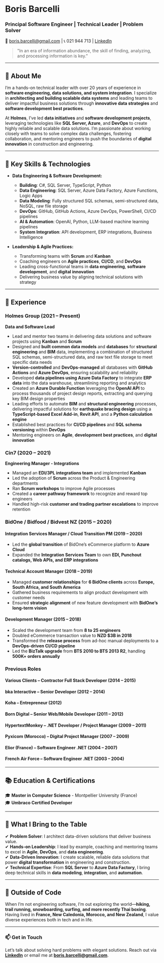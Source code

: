 # **Boris Barcelli**  
### Principal Software Engineer | Technical Leader | Problem Solver  
📧 boris.barcelli@gmail.com | 📞 021 944 713 | [LinkedIn](https://www.linkedin.com/in/borisbarcelli/)  

> "In an era of information abundance, the skill of finding, analyzing, and processing information is key."  

---  

## 🚀 About Me  
I’m a hands-on technical leader with over 20 years of experience in **software engineering, data solutions, and system integration**. I specialize in **architecting and building scalable data systems** and leading teams to deliver impactful business solutions through **innovative data strategies** and **software development best practices**.

At **Holmes**, I’ve led **data initiatives** and **software development projects**, leveraging technologies like **SQL Server, Azure**, and **DevOps** to create highly reliable and scalable data solutions. I’m passionate about working closely with teams to solve complex data challenges, fostering collaboration, and mentoring engineers to push the boundaries of **digital innovation** in construction and engineering.

---

## 🔑 Key Skills & Technologies  

- **Data Engineering & Software Development:**  
  - **Building**: C#, SQL Server, TypeScript, Python  
  - **Data Engineering**: SQL Server, Azure Data Factory, Azure Functions, Logic Apps  
  - **Data Modeling**: Fully structured SQL schemas, semi-structured data, NoSQL, raw file storage  
  - **DevOps**: GitHub, GitHub Actions, Azure DevOps, PowerShell, CI/CD pipelines  
  - **AI & Automation**: OpenAI, Python, LLM-based machine learning pipelines  
  - **System Integration**: API development, ERP integrations, Business Intelligence  

- **Leadership & Agile Practices:**  
  - Transforming teams with **Scrum** and **Kanban**  
  - Coaching engineers on **Agile practices**, **CI/CD**, and **DevOps**  
  - Leading cross-functional teams in **data engineering**, **software development**, and **digital innovation**  
  - Delivering business value by aligning technical solutions with strategy  

---

## 💼 Experience  

### **Holmes Group** (2021 – Present)  
**Data and Software Lead**  
- Lead and mentor two teams in delivering data solutions and software projects using **Kanban** and **Scrum**  
- Designed and **built common data models** and **databases** for **structural engineering** and **BIM** data, implementing a combination of structured SQL schemas, semi-structured data, and raw text file storage to meet specific data needs  
- **Version-controlled** and **DevOps-managed** all databases with **GitHub Actions** and **Azure DevOps**, ensuring scalability and reliability  
- Developed **data pipelines using Azure Data Factory** to integrate **ERP data** into the data warehouse, streamlining reporting and analytics  
- Created an **Azure Durable Function** leveraging the **OpenAI API** to process thousands of project design reports, extracting and querying key BIM design properties  
- Leading efforts to automate **BIM** and **structural engineering** processes, delivering impactful solutions for **earthquake bracing design** using a **TypeScript-based Excel Add-in**, **Revit API**, and a **Python calculation engine**  
- Established best practices for **CI/CD pipelines** and **SQL schema versioning** within **DevOps**  
- Mentoring engineers on **Agile**, **development best practices**, and **digital innovation**  

### **Cin7** (2020 – 2021)  
**Engineering Manager - Integrations**  
- Managed an **EDI/3PL integrations team** and implemented **Kanban**  
- Led the adoption of **Scrum** across the Product & Engineering departments  
- Ran **Scrum workshops** to improve Agile processes  
- Created a **career pathway framework** to recognize and reward top engineers  
- Handled high-risk **customer and trading partner escalations** to improve retention  

### **BidOne / Bidfood / Bidvest NZ** (2015 – 2020)  
#### **Integration Services Manager / Cloud Transition PM** (2019 – 2020)  
- Led the **global transition** of BidOne’s eCommerce platform to **Azure Cloud**  
- Expanded the **Integration Services Team** to own **EDI, Punchout catalogs, Web APIs, and ERP integrations**  

#### **Technical Account Manager** (2018 – 2019)  
- Managed **customer relationships** for **6 BidOne clients** across **Europe, South Africa, and South America**  
- Gathered business requirements to align product development with customer needs  
- Ensured **strategic alignment** of new feature development with **BidOne’s long-term vision**  

#### **Development Manager** (2015 – 2018)  
- Scaled the development team from **8 to 25 engineers**  
- Doubled eCommerce transaction value to **NZD $3B in 2018**  
- Transformed the **release process** from ad-hoc manual deployments to a **DevOps-driven CI/CD pipeline**  
- Led the **BizTalk upgrade** from **BTS 2010 to BTS 2013 R2**, handling **500K+ orders annually**  

### **Previous Roles**  
#### **Various Clients** – **Contractor Full Stack Developer** (2014 – 2015)  
#### **bka Interactive** – **Senior Developer** (2012 – 2014)  
#### **Koha** – **Entrepreneur** (2012)  
#### **Born Digital** – **Senior Web/Mobile Developer** (2011 – 2012)  
#### **HypertextMonkey** – **.NET Developer / Project Manager** (2009 – 2011)  
#### **Pyxicom (Morocco)** – **Digital Project Manager** (2007 – 2009)  
#### **Elior (France)** – **Software Engineer .NET** (2004 – 2007)  
#### **French Air Force** – **Software Engineer .NET** (2003 – 2004)  

---  

## 📚 Education & Certifications  
🎓 **Master in Computer Science** - Montpellier University (France)  
🎓 **Umbraco Certified Developer**  

---  

## 🎯 What I Bring to the Table  
✔ **Problem Solver**: I architect data-driven solutions that deliver business value.  
✔ **Hands-on Leadership**: I lead by example, coaching and mentoring teams to excel in **Agile**, **DevOps**, and **data engineering**.  
✔ **Data-Driven Innovation**: I create scalable, reliable data solutions that power **digital transformation** in engineering and construction.  
✔ **Technical Expertise**: From **SQL Server** to **Azure Data Factory**, I bring deep technical skills in **data modeling**, **integration**, and **automation**.  

---  

## 🎿 Outside of Code  
When I’m not engineering software, I’m out exploring the world—**hiking, trail running, snowboarding, surfing, and more recently Thai boxing**. Having lived in **France, New Caledonia, Morocco, and New Zealand**, I value diverse experiences both in tech and in life.  

---  

### 📫 Get in Touch  
Let’s talk about solving hard problems with elegant solutions. Reach out via **[LinkedIn](https://www.linkedin.com/in/borisbarcelli/)** or email me at **boris.barcelli@gmail.com**.  
